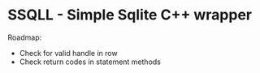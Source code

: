 # SSQLL - Simple Sqlite C++ wrapper

Roadmap:
- Check for valid handle in row
- Check return codes in statement methods
